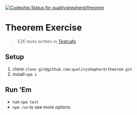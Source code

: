 [![Codeship Status for qualityshepherd/theorem](https://app.codeship.com/projects/654a007c-cedd-4a23-8324-b00a60a9b542/status?branch=master)](https://app.codeship.com/projects/419642)

# Theorem Exercise
> E2E tests written in [Testcafe](https://github.com/DevExpress/testcafe)

## Setup
1. clone `clone git@github.com:qualityshepherd/theorem.git`
2. install `npm i`

## Run 'Em
* run `npm test`
* `npm run` to see more options

